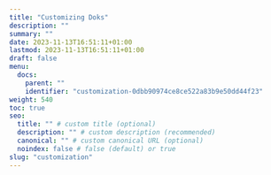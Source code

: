 ```yaml
---
title: "Customizing Doks"
description: ""
summary: ""
date: 2023-11-13T16:51:11+01:00
lastmod: 2023-11-13T16:51:11+01:00
draft: false
menu:
  docs:
    parent: ""
    identifier: "customization-0dbb90974ce8ce522a83b9e50dd44f23"
weight: 540
toc: true
seo:
  title: "" # custom title (optional)
  description: "" # custom description (recommended)
  canonical: "" # custom canonical URL (optional)
  noindex: false # false (default) or true
slug: "customization"
---
```

